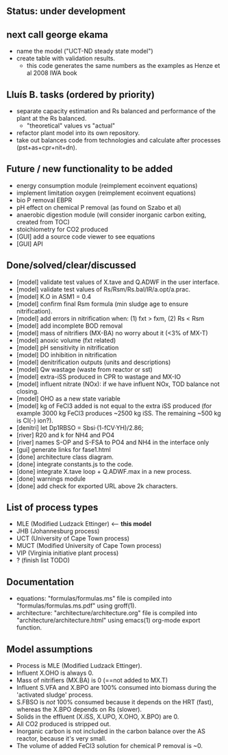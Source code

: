 ## Status: under development 

## next call george ekama
  - name the model ("UCT-ND steady state model")
  - create table with validation results.
    - this code generates the same numbers as the examples as Henze et al 2008 IWA book

## Lluís B. tasks (ordered by priority)
  - separate capacity estimation and Rs balanced and performance of the plant at the Rs balanced.
    - "theoretical" values vs "actual"
  - refactor plant model into its own repository.
  - take out balances code from technologies and calculate after processes (pst+as+cpr+nit+dn).

## Future / new functionality to be added
  - energy consumption module (reimplement ecoinvent equations)
  - implement limitation oxygen (reimplement ecoinvent equations)
  - bio P removal EBPR
  - pH effect on chemical P removal (as found on Szabo et al)
  - anaerobic digestion module (will consider inorganic carbon exiting, created from TOC)
  - stoichiometry for CO2 produced
  - [GUI] add a source code viewer to see equations
  - [GUI] API

## Done/solved/clear/discussed
  - [model] validate test values of X.tave and Q.ADWF in the user interface.
  - [model] validate test values of Rs/Rsm/Rs.bal/IR/a.opt/a.prac.
  - [model] K.O in ASM1 = 0.4
  - [model] confirm final Rsm formula (min sludge age to ensure nitrification).
  - [model] add errors in nitrification when: (1) fxt > fxm, (2) Rs < Rsm
  - [model] add incomplete BOD removal
  - [model] mass of nitrifiers (MX-BA) no worry about it (<3% of MX-T)
  - [model] anoxic volume (fxt related)
  - [model] pH sensitivity in nitrification
  - [model] DO inhibition in nitrification
  - [model] denitrification outputs (units and descriptions)
  - [model] Qw wastage (waste from reactor or sst)
  - [model] extra-iSS produced in CPR to wastage and MX-IO
  - [model] influent nitrate (NOx): if we have influent NOx, TOD balance not closing.
  - [model] OHO as a new state variable
  - [model] kg of FeCl3 added is not equal to the extra iSS produced (for example 3000 kg FeCl3 produces ~2500 kg iSS. The remaining ~500 kg is Cl(-) ion?).
  - [denitri] let Dp1RBSO = Sbsi·(1-fCV·YH)/2.86;
  - [river] R20 and k for NH4 and PO4
  - [river] names S-OP and S-FSA to PO4 and NH4 in the interface only
  - [gui] generate links for fase1.html
  - [done] architecture class diagram.
  - [done] integrate constants.js to the code.
  - [done] integrate X.tave loop + Q.ADWF.max in a new process.
  - [done] warnings module
  - [done] add check for exported URL above 2k characters.

## List of process types
  - MLE (Modified Ludzack Ettinger) <-- **this model**
  - JHB (Johannesburg process)
  - UCT (University of Cape Town process)
  - MUCT (Modified University of Cape Town process)
  - VIP (Virginia initiative plant process)
  - ? (finish list TODO)

## Documentation
  - equations: "formulas/formulas.ms" file is compiled into "formulas/formulas.ms.pdf" using groff(1).
  - architecture: "architecture/architecture.org" file is compiled into "architecture/architecture.html" using emacs(1) org-mode export function.

## Model assumptions
  - Process is MLE (Modified Ludzack Ettinger).
  - Influent X.OHO is always 0.
  - Mass of nitrifiers (MX.BA) is 0 (==not added to MX.T)
  - Influent S.VFA and X.BPO are 100% consumed into biomass during the 'activated sludge' process.
  - S.FBSO is *not* 100% consumed because it depends on the HRT (fast), whereas the X.BPO depends on Rs (slower).
  - Solids in the effluent (X.iSS, X.UPO, X.OHO, X.BPO) are 0.
  - All CO2 produced is stripped out.
  - Inorganic carbon is not included in the carbon balance over the AS reactor, because it's very small.
  - The volume of added FeCl3 solution for chemical P removal is ~0.
